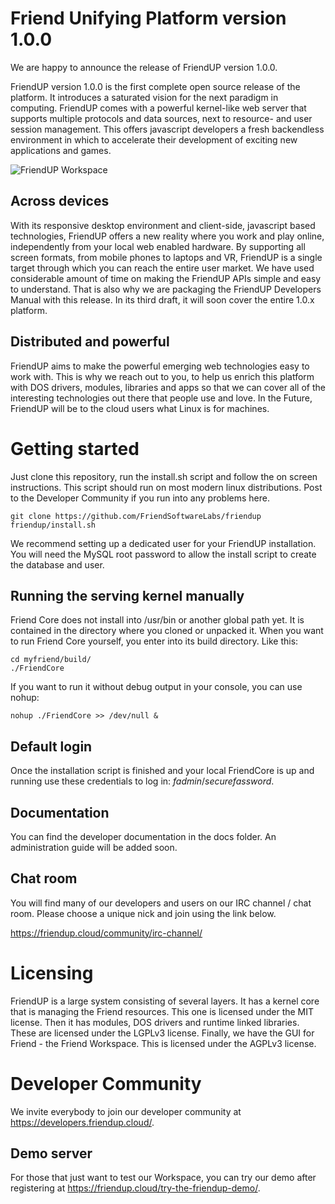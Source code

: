 Friend Unifying Platform version 1.0.0
==================================

We are happy to announce the release of FriendUP version 1.0.0.

FriendUP version 1.0.0 is the first complete open source release of the platform. It introduces a saturated vision for the next paradigm in computing. FriendUP comes with a powerful kernel-like web server that supports multiple protocols and data sources, next to resource- and user session management. This offers javascript developers a fresh backendless environment in which to accelerate their development of exciting new applications and games. 

![FriendUP Workspace](https://friendup.cloud/wp-content/uploads/2017/06/desktop-1.png "FriendUP Workspace")

Across devices
--------------

With its responsive desktop environment and client-side, javascript based technologies, FriendUP offers a new reality where you work and play online, independently from your local web enabled hardware. By supporting all screen formats, from mobile phones to laptops and VR, FriendUP is a single target through which you can reach the entire user market.
We have used considerable amount of time on making the FriendUP APIs simple and easy to understand. That is also why we are packaging the FriendUP Developers Manual with this release. In its third draft, it will soon cover the entire 1.0.x platform.

Distributed and powerful
------------------------

FriendUP aims to make the powerful emerging web technologies easy to work with. This is why we reach out to you, to help us enrich this platform with DOS drivers, modules, libraries and apps so that we can cover all of the interesting technologies out there that people use and love.
In the Future, FriendUP will be to the cloud users what Linux is for machines.

Getting started
===============

Just clone this repository, run the install.sh script and follow the on screen instructions. This script should run on most modern linux distributions. Post to the Developer Community if you run into any problems here.
```
git clone https://github.com/FriendSoftwareLabs/friendup
friendup/install.sh
```
We recommend setting up a dedicated user for your FriendUP installation. You will need the MySQL root password to allow the install script to create the database and user.

Running the serving kernel manually
-----------------------------------

Friend Core does not install into /usr/bin or another global path yet. It is contained in the directory where you cloned or unpacked it. When you want to run Friend Core yourself, you enter into its build directory. Like this:
```
cd myfriend/build/
./FriendCore
```
If you want to run it without debug output in your console, you can use nohup:
```
nohup ./FriendCore >> /dev/null &
```

Default login
-------------

Once the installation script is finished and your local FriendCore is up and running use these credentials to log in: *fadmin*/*securefassword*.

Documentation
-------------

You can find the developer documentation in the docs folder. An administration guide will be added soon.

Chat room
---------

You will find many of our developers and users on our IRC channel / chat room. Please choose a unique nick and join using the link below.

https://friendup.cloud/community/irc-channel/

Licensing
=========

FriendUP is a large system consisting of several layers. It has a kernel core that is managing the Friend resources. This one is licensed under the MIT license. Then it has modules, DOS drivers and runtime linked libraries. These are licensed under the LGPLv3 license. Finally, we have the GUI for Friend - the Friend Workspace. This is licensed under the AGPLv3 license.

Developer Community
===================

We invite everybody to join our developer community at https://developers.friendup.cloud/.

Demo server
-----------

For those that just want to test our Workspace, you can try our demo after registering at https://friendup.cloud/try-the-friendup-demo/.
